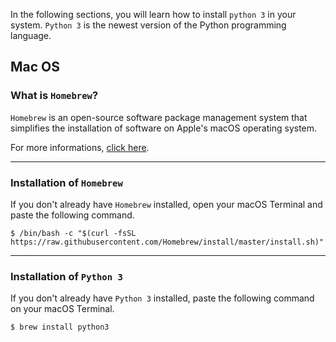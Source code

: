 ﻿In the following sections, you will learn how to install `python 3` in your system. `Python 3` is the newest version of the Python programming language.

## Mac OS

### What is `Homebrew`?
`Homebrew` is an open-source software package management system that simplifies the installation of software on Apple's macOS operating system.

For more informations, [click here](https://brew.sh/).

---

### Installation of  `Homebrew`

If you don't already have `Homebrew` installed, open your macOS Terminal and paste the following command.

    $ /bin/bash -c "$(curl -fsSL https://raw.githubusercontent.com/Homebrew/install/master/install.sh)"

---

### Installation of `Python 3`

If you don't already have `Python 3` installed, paste the following command on your macOS Terminal.

    $ brew install python3

